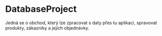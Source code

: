 # DatabaseProject
Jedná se o obchod, který lze zpracovat s daty přes tu aplikaci,
spravovat produkty, zákazníky a jejich objednávky.
